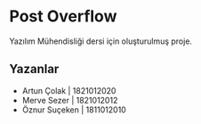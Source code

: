 # Post Overflow

Yazılım Mühendisliği dersi için oluşturulmuş proje.

## Yazanlar

- Artun Çolak | 1821012020
- Merve Sezer | 1821012012
- Öznur Suçeken | 1811012010
